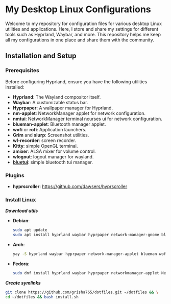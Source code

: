 # My Desktop Linux Configurations

Welcome to my repository for configuration files for various desktop Linux utilities and applications. Here, I store and share my settings for different tools such as Hyprland, Waybar, and more. This repository helps me keep all my configurations in one place and share them with the community.

## Installation and Setup

### Prerequisites

Before configuring Hyprland, ensure you have the following utilities installed:

- **Hyprland**: The Wayland compositor itself.
- **Waybar**: A customizable status bar.
- **Hyprpaper**: A wallpaper manager for Hyprland.
- **nm-applet**: NetworkManager applet for network configuration.
- **nmtui**: NetworkManager terminal ncurses ui for network configuration.
- **blueman-applet**: Bluetooth manager applet.
- **wofi** or **rofi**: Application launchers.
- **Grim** and **slurp**: Screenshot utilities.
- **wl-recorder**: screen recorder.
- **Kitty**: simple OpenGL terminal.
- **amixer**: ALSA mixer for volume control.
- **wlogout**: logout manager for wayland.
- **[bluetui](https://github.com/pythops/bluetui)**: simple bluetooth tui manager.

### Plugins

- **hyprscroller**: https://github.com/dawsers/hyprscroller

### Install Linux

***Download utils***

- **Debian**:
    ```bash
    sudo apt update
    sudo apt install hyprland waybar hyprpaper network-manager-gnome blueman wofi grim slurp alsa-utils wf-recorder kitty
    ```

- **Arch**:
    ```bash
    yay -S hyprland waybar hyprpaper network-manager-applet blueman wofi grim slurp alsa-utils wf-recorder kitty syncthing bluetui-bin
    ```

- **Fedora**:
    ```bash
    sudo dnf install hyprland waybar hyprpaper networkmanager-applet NetworkManager-tui blueman wofi grim slurp alsa-utils wf-recorder kitty
    ```

***Create symlinks***

```bash
git clone https://github.com/grisha765/dotfiles.git ~/dotfiles && \
cd ~/dotfiles && bash install.sh
```
